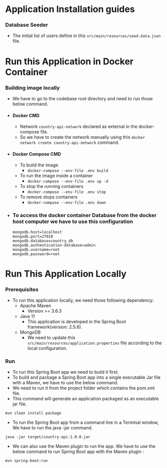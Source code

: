 # Application Installation guides

### Database Seeder
* The initial list of users define in this  `src/main/resources/seed-data.json` file.

# Run this Application in Docker Container
###  Building  image locally
* We have to go to the codebase root directory and need to run those below command.
* #### Docker CMD
  * Network `country-api-network` declared as external in the docker-compose file.
  * So we have to create the network manually using this `docker network create country-api-network`  command.
* #### Docker Compose CMD
  * To build the image
    * `docker-compose --env-file .env build`
  * To run the image inside a container
    * `docker-compose --env-file .env up -d`
  * To stop the running containers
    * `docker-compose --env-file .env stop`
  * To remove stops containers
    * `docker-compose --env-file .env down`

+ ### To access the docker container Database from the docker host computer we have to use this configuration
  ```
  mongodb.host=localhost
  mongodb.port=27018
  mongodb.database=country_db
  mongodb.authentication-database=admin
  mongodb.username=root
  mongodb.password=root
  ```

# Run This Application Locally
### Prerequisites
* To run this application locally, we need those following dependency:
  * Apache Maven
    * Version >= 3.6.3
  * Java 11
    * This application is developed in the Spring Boot framework(version: 2.5.6).
  * MongoDB
    * We need to update this `src/main/resources/application.properties` file according to the local configuration.
### Run
* To run this Spring Boot app we need to build it first.
* To build and package a Spring Boot app into a single executable Jar file with a Maven, we have to use the below command.
* We need to run it from the project folder which contains the pom.xml file.
* This command will generate an application packaged as an executable jar file.
```
mvn clean install package
```

* To run the Spring Boot app from a command line in a Terminal window, We have to run the java -jar command.
```
java -jar target/country-api-1.0.0.jar
```

* We can also use the Maven plugin to run the app. We have to use the below command to run Spring Boot app with the Maven plugin :
```
mvn spring-boot:run
```